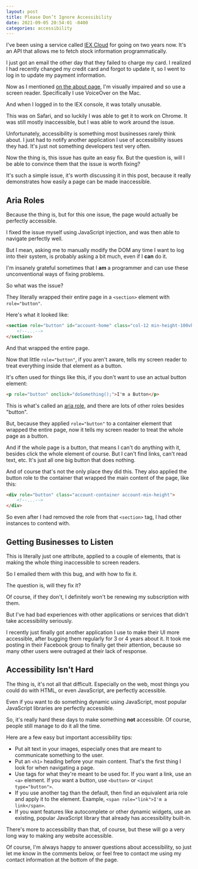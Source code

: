 ```yaml
---
layout: post
title: Please Don’t Ignore Accessibility
date: 2021-09-05 20:54:01 -0400
categories: accessibility
---
```


I've been using a service called [IEX Cloud](https://iexcloud.io) for going on two years now. It's an API that allows me to fetch stock information programmatically.

I just got an email the other day that they failed to charge my card. I realized I had recently changed my credit card and forgot to update it, so I went to log in to update my payment information.

Now as I mentioned [on the about page][about], I'm visually impaired and so use a screen reader. Specifically I use VoiceOver on the Mac.

And when I logged in to the IEX console, it was totally unusable.

This was on Safari, and so luckily I was able to get it to work on Chrome. It was still mostly inaccessible, but I was able to work around the issue.

Unfortunately, accessibility is something most businesses rarely think about. I just had to notify another application I use of accessibility issues they had. It's just not something developers test very often.

Now the thing is, this issue has quite an easy fix. But the question is, will I be able to convince them that the issue is worth fixing?

It's such a simple issue, it's worth discussing it in this post, because it really demonstrates how easily a page can be made inaccessible.

## Aria Roles

Because the thing is, but for this one issue, the page would actually be perfectly accessible.

I fixed the issue myself using JavaScript injection, and was then able to navigate perfectly well.

But I mean, asking me to manually modify the DOM any time I want to log into their system, is probably asking a bit much, even if I **can** do it.

I'm insanely grateful sometimes that I **am** a programmer and can use these unconventional ways of fixing problems.

So what was the issue?

They literally wrapped their entire page in a `<section>` element with `role="button"`.

Here's what it looked like:

```html
<section role="button" id="account-home" class="col-12 min-height-100vh relative overflow-x-hidden">
    <!--...-->
</section>
```

And that wrapped the entire page.

Now that little `role="button"`, if you aren't aware, tells my screen reader to treat everything inside that element as a button.

It's often used for things like this, if you don't want to use an actual button element:

```html
<p role="button" onclick="doSomething();">I'm a Button</p>
```

This is what's called an [aria role](https://developer.mozilla.org/en-US/docs/Web/Accessibility/ARIA/ARIA_Techniques), and there are lots of other roles besides "button".

But, because they applied `role="button"` to a container element that wrapped the entire page, now it tells my screen reader to treat the whole page as a button.

And if the whole page is a button, that means I can't do anything with it, besides click the whole element of course. But I can't find links, can't read text, etc. It's just all one big button that does nothing.

And of course that's not the only place they did this. They also applied the button role to the container that wrapped the main content of the page, like this:

```html
<div role="button" class="account-container account-min-height">
    <!--...-->
</div>
```

So even after I had removed the role from that `<section>` tag, I had other instances to contend with.

## Getting Businesses to Listen

This is literally just one attribute, applied to a couple of elements, that is making the whole thing inaccessible to screen readers.

So I emailed them with this bug, and with how to fix it.

The question is, will they fix it?

Of course, if they don't, I definitely won't be renewing my subscription with them.

But I've had bad experiences with other applications or services that didn't take accessibility seriously.

I recently just finally got another application I use to make their UI more accessible, after bugging them regularly for 3 or 4 years about it. It took me posting in their Facebook group to finally get their attention, because so many other users were outraged at their lack of response.

## Accessibility Isn't Hard

The thing is, it's not all that difficult. Especially on the web, most things you could do with HTML, or even JavaScript, are perfectly accessible.

Even if you want to do something dynamic using JavaScript, most popular JavaScript libraries are perfectly accessible.

So, it's really hard these days to make something **not** accessible. Of course, people still manage to do it all the time.

Here are a few easy but important accessibility tips:

* Put alt text in your images, especially ones that are meant to communicate something to the user.
* Put an `<h1>` heading before your main content. That's the first thing I look for when navigating a page.
* Use tags for what they're meant to be used for. If you want a link, use an `<a>` element. If you want a button, use `<button>` or `<input type="button">`.
* If you use another tag than the default, then find an equivalent aria role and apply it to the element. Example, `<span role="link">I'm a link</span>`.
* If you want features like autocomplete or other dynamic widgets, use an existing, popular JavaScript library that already has accessibility built-in.

There's more to accessibility than that, of course, but these will go a very long way to making any website accessible.

Of course, I'm always happy to answer questions about accessibility, so just let me know in the comments below, or feel free to contact me using my contact information at the bottom of the page.

[about]: /about/
